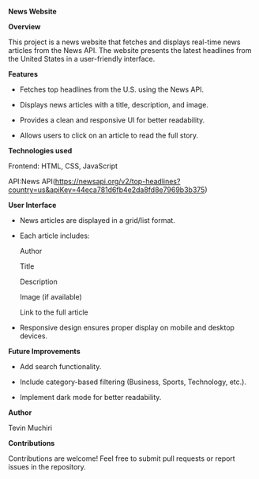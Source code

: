 **News Website**


**Overview**

This project is a news website that fetches and displays real-time news articles from the News API. The website presents the latest headlines from the United States in a user-friendly interface.


**Features**

- Fetches top headlines from the U.S. using the News API.

- Displays news articles with a title, description, and image.

- Provides a clean and responsive UI for better readability.

- Allows users to click on an article to read the full story.


**Technologies used**

Frontend: HTML, CSS, JavaScript

API:News API(https://newsapi.org/v2/top-headlines?country=us&apiKey=44eca781d6fb4e2da8fd8e7969b3b375)


**User Interface**
- News articles are displayed in a grid/list format.

- Each article includes:

   Author
  
   Title
  
   Description
  
   Image (if available)
  
   Link to the full article
  
- Responsive design ensures proper display on mobile and desktop devices.

**Future Improvements**

- Add search functionality.
  
- Include category-based filtering (Business, Sports, Technology, etc.).
  
- Implement dark mode for better readability.


**Author**

Tevin Muchiri

**Contributions**

Contributions are welcome! Feel free to submit pull requests or report issues in the repository.
